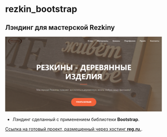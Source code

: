 # rezkin_bootstrap

## Лэндинг для мастерской Rezkiny

![ScreenShot](/assets/img/screenshot.png)

* Лэндинг сделанный с применением библиотеки **Bootstrap**.

[Ссылка на готовый проект, размещенный через хостинг **reg.ru**.](http://rezkiny.ru).
